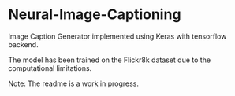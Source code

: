 # Neural-Image-Captioning
Image Caption Generator implemented using Keras with tensorflow backend.

The model has been trained on the Flickr8k dataset due to the computational limitations.

Note: The readme is a work in progress.
